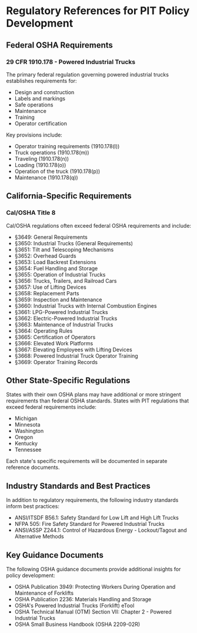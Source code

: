 # Regulatory References for PIT Policy Development

## Federal OSHA Requirements

### 29 CFR 1910.178 - Powered Industrial Trucks

The primary federal regulation governing powered industrial trucks establishes requirements for:
- Design and construction
- Labels and markings
- Safe operations
- Maintenance
- Training
- Operator certification

Key provisions include:
- Operator training requirements (1910.178(l))
- Truck operations (1910.178(m))
- Traveling (1910.178(n))
- Loading (1910.178(o))
- Operation of the truck (1910.178(p))
- Maintenance (1910.178(q))

## California-Specific Requirements

### Cal/OSHA Title 8

Cal/OSHA regulations often exceed federal OSHA requirements and include:

- §3649: General Requirements
- §3650: Industrial Trucks (General Requirements)
- §3651: Tilt and Telescoping Mechanisms
- §3652: Overhead Guards
- §3653: Load Backrest Extensions
- §3654: Fuel Handling and Storage
- §3655: Operation of Industrial Trucks
- §3656: Trucks, Trailers, and Railroad Cars
- §3657: Use of Lifting Devices
- §3658: Replacement Parts
- §3659: Inspection and Maintenance
- §3660: Industrial Trucks with Internal Combustion Engines
- §3661: LPG-Powered Industrial Trucks
- §3662: Electric-Powered Industrial Trucks
- §3663: Maintenance of Industrial Trucks
- §3664: Operating Rules
- §3665: Certification of Operators
- §3666: Elevated Work Platforms
- §3667: Elevating Employees with Lifting Devices
- §3668: Powered Industrial Truck Operator Training
- §3669: Operator Training Records

## Other State-Specific Regulations

States with their own OSHA plans may have additional or more stringent requirements than federal OSHA standards. States with PIT regulations that exceed federal requirements include:

- Michigan
- Minnesota
- Washington
- Oregon
- Kentucky
- Tennessee

Each state's specific requirements will be documented in separate reference documents.

## Industry Standards and Best Practices

In addition to regulatory requirements, the following industry standards inform best practices:

- ANSI/ITSDF B56.1: Safety Standard for Low Lift and High Lift Trucks
- NFPA 505: Fire Safety Standard for Powered Industrial Trucks
- ANSI/ASSP Z244.1: Control of Hazardous Energy - Lockout/Tagout and Alternative Methods

## Key Guidance Documents

The following OSHA guidance documents provide additional insights for policy development:

- OSHA Publication 3949: Protecting Workers During Operation and Maintenance of Forklifts
- OSHA Publication 2236: Materials Handling and Storage
- OSHA's Powered Industrial Trucks (Forklift) eTool
- OSHA Technical Manual (OTM) Section VII: Chapter 2 - Powered Industrial Trucks
- OSHA Small Business Handbook (OSHA 2209-02R)